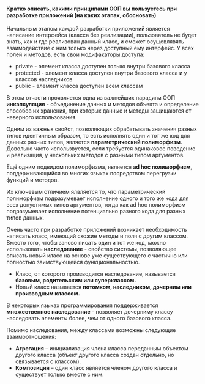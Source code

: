 #### Кратко описать, какими принципами ООП вы пользуетесь при разработке приложений (на каких этапах, обосновать)

Начальным этапом каждой разработки приложений является написание интерфейса (класса без реализации), пользователь не будет знать, как и где реализован данный класс, и сможет осущевлявять взаимодействие с ним только через доступный ему интерфейс. У всех полей и методов, есть свои модифакаторы доступа:
* private - элемент класса доступен только внутри базового класса
* protected - элемент класса доступен внутри базового класса и у классов наследников
* public - элемент класса доступен всем классам

 В этом отчасти проявляется одна из важнейших парадигм ООП **инкапсуляция** - объединение данных и методов объекта и определение способов их хранения, при которых данные и методы защищаются от неверного использования.

Одним из важных свойст, позволяющих обрабатывать значения разных типов идентичным образом, то есть исполнять один и тот же код для данных разных типов, является **параметрический полиморфизм**. Довольно часто использвуется, если требуется одинаковое поведение и реализация, у нескольких методов с разными типом аргументов.

Ещё одним подвидом полиморфизма, является **ad hoc полиморфизм**, поддерживающийся во многих языках
посредством перегрузки функций и методов.

Их ключевым отличием ялвляется то, что параметрический полиморфизм подразумевает исполнение одного и того же кода для всех допустимых типов аргументов, тогда как ad hoc полиморфизм подразумевает исполнение потенциально разного кода для разных типов данных.

Очень часто при разработке приложений возникает необходимость написать класс, имеющий схожие методы и поля с другим классом. Вместо того, чтобы заново писать один и тот же код, можно использовать **наследование** - свойство системы, позволяющее описать новый класс на основе уже существующего с частично или полностью заимствующейся функциональностью.

* Класс, от которого производится наследование, называется **базовым, родительским или суперклассом.** 
* Новый класс называется **потомком, наследником, дочерним или производным классом.**

В некоторых языках программирования поддерживается **множественное наследование** - позволяет дочерниму классу наследовать элементы более, чем от одного базового класса.

Помимо наследования, между классами возможны следующие взаимоотношения:

* **Агрегация** – инициализация члена класса переданным объектом другого класса (объект другого класса создан отдельно, но связывается с классом).
* **Композиция** – один класс является членом другого класса и существует только вместе с ним.

